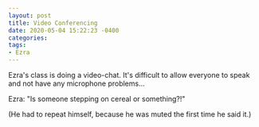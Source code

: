 ```yaml
---
layout: post
title: Video Conferencing
date: 2020-05-04 15:22:23 -0400
categories:
tags:
- Ezra
---
```


Ezra's class is doing a video-chat. It's difficult to allow everyone to speak and not have any microphone problems...

Ezra: "Is someone stepping on cereal or something?!"

(He had to repeat himself, because he was muted the first time he said it.)

